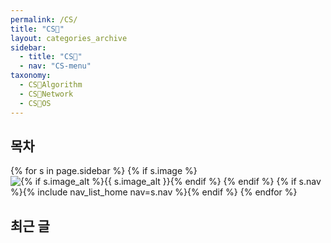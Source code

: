```yaml
---
permalink: /CS/
title: "CS🐰"
layout: categories_archive
sidebar:
  - title: "CS🐰"
  - nav: "CS-menu"
taxonomy:
  - CS🐰Algorithm
  - CS🐰Network
  - CS🐰OS
---
```


## 목차

{% for s in page.sidebar %}
{% if s.image %}
<img src="{{ s.image | relative_url }}"
             alt="{% if s.image_alt %}{{ s.image_alt }}{% endif %}">
{% endif %}
{% if s.nav %}{% include nav_list_home nav=s.nav %}{% endif %}
{% endfor %}

## 최근 글
